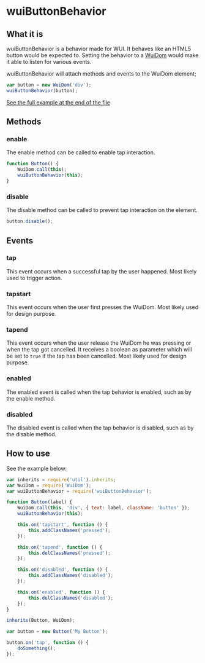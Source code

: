 # wuiButtonBehavior

## What it is

wuiButtonBehavior is a behavior made for WUI. It behaves like an HTML5 button would be expected to.
Setting the behavior to a [WuiDom](https://github.com/Wizcorp/wui-Dom) would make it able to listen for various events.

wuiButtonBehavior will attach methods and events to the WuiDom element;

```javascript
var button = new WuiDom('div');
wuiButtonBehavior(button);
```
[See the full example at the end of the file](#how-to-use)


## Methods

### enable

The enable method can be called to enable tap interaction.

```javascript
function Button() {
    WuiDom.call(this);
    wuiButtonBehavior(this);
}
```

### disable

The disable method can be called to prevent tap interaction on the element.

```javascript
button.disable();
```

## Events

### tap

This event occurs when a successful tap by the user happened.
Most likely used to trigger action.


### tapstart

This event occurs when the user first presses the WuiDom.
Most likely used for design purpose.


### tapend

This event occurs when the user release the WuiDom he was pressing or when the tap got cancelled.
It receives a boolean as parameter which will be set to `true` if the tap has been cancelled.
Most likely used for design purpose.


### enabled

The enabled event is called when the tap behavior is enabled, such as by the enable method.


### disabled

The disabled event is called when the tap behavior is disabled, such as by the disable method.


## How to use

See the example below:

```javascript
var inherits = require('util').inherits;
var WuiDom = require('WuiDom');
var wuiButtonBehavior = require('wuiButtonBehavior');

function Button(label) {
    WuiDom.call(this, 'div', { text: label, className: 'button' });
    wuiButtonBehavior(this);

    this.on('tapstart', function () {
        this.addClassNames('pressed');
    });

    this.on('tapend', function () {
        this.delClassNames('pressed');
    });

    this.on('disabled', function () {
        this.addClassNames('disabled');
    });

    this.on('enabled', function () {
        this.delClassNames('disabled');
    });
}

inherits(Button, WuiDom);

var button = new Button('My Button');

button.on('tap', function () {
    doSomething();
});
```